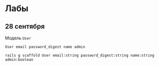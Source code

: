 # Лабы
## 28 сентября

Модель `User`

~~~~
User email password_digest name admin
~~~~

~~~~
rails g scaffold User email:string password_digest:string name:string admin:boolean
~~~~

